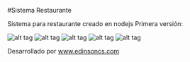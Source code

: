 #Sistema Restaurante

Sistema para restaurante creado en nodejs
Primera versión:

![alt tag](https://edinsoncs.com/wp-content/uploads/2019/10/Captura-de-pantalla-2019-10-14-a-las-06.22.06.png)
![alt tag](https://edinsoncs.com/wp-content/uploads/2019/10/Captura-de-pantalla-2019-10-14-a-las-06.22.19.png)
![alt tag](https://edinsoncs.com/wp-content/uploads/2019/10/Captura-de-pantalla-2019-10-14-a-las-06.22.28.png)
![alt tag](https://edinsoncs.com/wp-content/uploads/2019/10/Captura-de-pantalla-2019-10-14-a-las-06.22.42.png)
![alt tag](https://edinsoncs.com/wp-content/uploads/2019/10/Captura-de-pantalla-2019-10-14-a-las-06.22.48.png)



Desarrollado por www.edinsoncs.com

